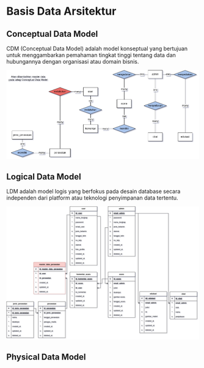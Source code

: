 # Basis Data Arsitektur

## Conceptual Data Model

CDM (Conceptual Data Model) adalah model konseptual yang bertujuan untuk menggambarkan pemahaman tingkat tinggi tentang data dan hubungannya dengan organisasi atau domain bisnis.

![CDM Picture](/docs/architecture/database/Conceptual-Data-Model.png)

## Logical Data Model

LDM adalah model logis yang berfokus pada desain database secara independen dari platform atau teknologi penyimpanan data tertentu.

![LDM Picture](/docs/architecture/database/Logical-Data-Model.png)

## Physical Data Model
